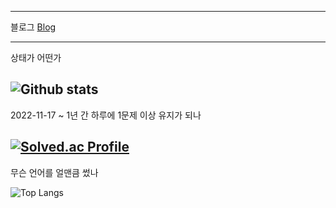 
---
블로그
[Blog](https://velog.io/@100tick)

<!-- ![Go](https://img.shields.io/badge/Go-00ADD8.svg?&style=for-the-badge&logo=Go&logoColor=white) -->
<!-- ![Python](https://img.shields.io/badge/Python-3776AB.svg?&style=for-the-badge&logo=Python&logoColor=white) -->
<!-- ![TypeScript](https://img.shields.io/badge/TypeScript-3178C6.svg?&style=for-the-badge&logo=TypeScript&logoColor=white) -->
---
상태가 어떤가

![Github stats](https://github-readme-stats.vercel.app/api?username=100tick&show_icons=true&theme=rose_pine)
---
2022-11-17 ~ 1년 간 하루에 1문제 이상 유지가 되나

[![Solved.ac Profile](http://mazassumnida.wtf/api/v2/generate_badge?boj=100tick)](https://solved.ac/100tick/)
---
무슨 언어를 얼맨큼 썼나

![Top Langs](https://github-readme-stats.vercel.app/api/top-langs/?username=100tick&layout=compact&theme=rose_pine)
